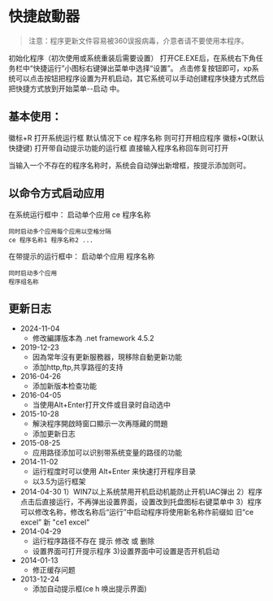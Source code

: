 # 快捷啟動器

> 注意：程序更新文件容易被360误报病毒，介意者请不要使用本程序。

初始化程序（初次使用或系统重装后需要设置）
打开CE.EXE后，在系统右下角任务栏中“快捷运行”小图标右键弹出菜单中选择“设置”。
点击修复按钮即可，xp系统可以点击按钮把程序设置为开机启动，其它系统可以手动创建程序快捷方式然后把快捷方式放到开始菜单--启动 中。


## 基本使用：
徽标+R 打开系统运行框 默认情况下 ce 程序名称 则可打开相应程序
徽标+Q(默认快捷键) 打开带自动提示功能的运行框 直接输入程序名称回车则可打开

当输入一个不存在的程序名称时，系统会自动弹出新增框，按提示添加则可。

## 以命令方式启动应用
在系统运行框中：
	启动单个应用
	ce 程序名称
	
	同时启动多个应用每个应用以空格分隔
	ce 程序名称1 程序名称2 ...

在带提示的运行框中：
	启动单个应用
	程序名称

	同时启动多个应用
	程序组名称

## 更新日志
+ 2024-11-04
	+ 修改編譯版本為 .net framework 4.5.2
+ 2019-12-23
	+ 因為常年沒有更新服務器，現移除自動更新功能
	+ 添加http,ftp,共享路徑的支持
+ 2016-04-26
	+ 添加新版本检查功能
+ 2016-04-05
	+ 当使用Alt+Enter打开文件或目录时自动选中
+ 2015-10-28
	+ 解決程序開啟時窗口顯示一次再隱藏的問題
	+ 添加更新日志
+ 2015-08-25
	+ 应用路径添加可以识别带系统变量的路径的功能
+ 2014-11-02
	+ 运行程度时可以使用 Alt+Enter 来快速打开程序目录
	+ 以3.5为运行框架
+ 2014-04-30
	1）WIN7以上系统禁用开机启动机能防止开机UAC弹出
	2）程序点击后直接运行，不再弹出设置界面，设置改到托盘图标右键菜单中
	3）程序可以修改名称，修改名称后“运行”中启动程序将使用新名称作前缀如 旧“ce excel” 新 "ce1 excel"
+ 2014-04-29
	+ 运行程序路径不存在 提示 修改 或 删除
	+ 设置界面可打开提示程序
	3)设置界面中可设置是否开机启动
+ 2014-01-13
	+ 修正缓存问题
+ 2013-12-24
	+ 添加自动提示框(ce h 唤出提示界面)





